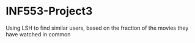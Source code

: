 # INF553-Project3
Using LSH to find similar users, based on the fraction of the movies they have watched in common
